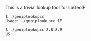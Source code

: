 This is a trivial lookup tool for libGeoIP

    $ ./geoiplookupcc 
    Usage: ./geoiplookupcc IP
    
    $ ./geoiplookupcc 8.8.8.8
    US

